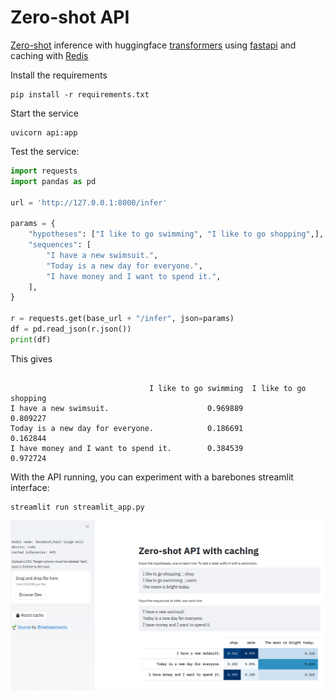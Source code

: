 # Zero-shot API
[Zero-shot](https://joeddav.github.io/blog/2020/05/29/ZSL.html) inference with huggingface [transformers](https://huggingface.co/) using [fastapi](https://fastapi.tiangolo.com/) and caching with [Redis](https://github.com/andymccurdy/redis-py)

Install the requirements

    pip install -r requirements.txt

Start the service

    uvicorn api:app


Test the service:

```python
import requests
import pandas as pd

url = 'http://127.0.0.1:8000/infer'

params = {
    "hypotheses": ["I like to go swimming", "I like to go shopping",],
    "sequences": [
        "I have a new swimsuit.",
        "Today is a new day for everyone.",
        "I have money and I want to spend it.",
    ],
}

r = requests.get(base_url + "/infer", json=params)
df = pd.read_json(r.json())
print(df)
```

This gives

```

                               I like to go swimming  I like to go shopping
I have a new swimsuit.                      0.969889               0.809227
Today is a new day for everyone.            0.186691               0.162844
I have money and I want to spend it.        0.384539               0.972724
```

With the API running, you can experiment with a barebones streamlit interface:

    streamlit run streamlit_app.py

![](docs/streamlit_example.png)